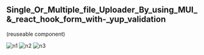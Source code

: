 ## Single_Or_Multiple_file_Uploader_By_using_MUI_&_react_hook_form_with-_yup_validation 
(reuseable component)

![n1](https://github.com/user-attachments/assets/267df364-8b29-4d04-bd39-07f8b4e73fe8)
![n2](https://github.com/user-attachments/assets/47b63a6f-bdfd-45c1-bf70-1515a887994a)
![n3](https://github.com/user-attachments/assets/004d8b5a-336e-472c-b554-83ac69ccbdd8)
